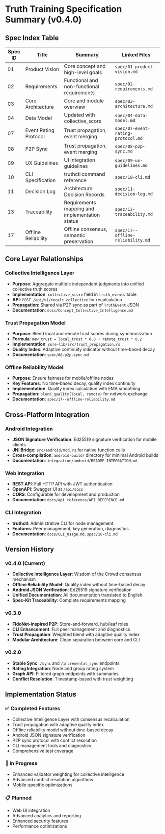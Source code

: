 # Truth Training Specification Summary (v0.4.0)

## Spec Index Table

| Spec ID | Title | Summary | Linked Files |
|---------|-------|---------|--------------|
| 01 | Product Vision | Core concept and high-level goals | `spec/01-product-vision.md` |
| 02 | Requirements | Functional and non-functional requirements | `spec/02-requirements.md` |
| 03 | Core Architecture | Core and module overview | `spec/03-architecture.md` |
| 04 | Data Model | Updated with collective_score | `spec/04-data-model.md` |
| 07 | Event Rating Protocol | Trust propagation, event merging | `spec/07-event-rating-protocol.md` |
| 08 | P2P Sync | Trust propagation, event merging | `spec/08-p2p-sync.md` |
| 09 | UX Guidelines | UI integration guidelines | `spec/09-ux-guidelines.md` |
| 10 | CLI Specification | truthctl command reference | `spec/10-cli.md` |
| 11 | Decision Log | Architecture Decision Records | `spec/11-decision-log.md` |
| 13 | Traceability | Requirements mapping and implementation status | `spec/13-traceability.md` |
| 17 | Offline Reliability | Offline consensus, semantic preservation | `spec/17--offline-reliability.md` |

## Core Layer Relationships

### Collective Intelligence Layer
- **Purpose**: Aggregate multiple independent judgments into unified collective truth scores
- **Implementation**: `collective_score` field in `truth_events` table
- **API**: `POST /api/v1/recalc_collective` for recalculation
- **Propagation**: Shared via P2P sync as part of `TruthEvent` JSON
- **Documentation**: `docs/Concept_Collective_Intelligence.md`

### Trust Propagation Model
- **Purpose**: Blend local and remote trust scores during synchronization
- **Formula**: `new_trust = local_trust * 0.8 + remote_trust * 0.2`
- **Implementation**: `core-lib/src/trust_propagation.rs`
- **Quality Index**: Adaptive continuity indicator without time-based decay
- **Documentation**: `spec/08-p2p-sync.md`

### Offline Reliability Model
- **Purpose**: Ensure fairness for mobile/offline nodes
- **Key Features**: No time-based decay, quality index continuity
- **Implementation**: Quality index calculation with EMA smoothing
- **Propagation**: `blend_quality(local, remote)` for network exchange
- **Documentation**: `spec/17--offline-reliability.md`

## Cross-Platform Integration

### Android Integration
- **JSON Signature Verification**: Ed25519 signature verification for mobile clients
- **JNI Bridge**: `src/android/mod.rs` for native function calls
- **Cross-compilation**: `android-build/` directory for minimal Android builds
- **Documentation**: `integration/android/README_INTEGRATION.md`

### Web Integration
- **REST API**: Full HTTP API with JWT authentication
- **OpenAPI**: Swagger UI at `/api/docs`
- **CORS**: Configurable for development and production
- **Documentation**: `docs/api_reference/API_REFERENCE.md`

### CLI Integration
- **truthctl**: Administrative CLI for node management
- **Features**: Peer management, key generation, diagnostics
- **Documentation**: `docs/CLI_Usage.md`, `spec/10-cli.md`

## Version History

### v0.4.0 (Current)
- **Collective Intelligence Layer**: Wisdom of the Crowd consensus mechanism
- **Offline Reliability Model**: Quality index without time-based decay
- **Android JSON Verification**: Ed25519 signature verification
- **Unified Documentation**: All documentation translated to English
- **Spec-Kit Traceability**: Complete requirements mapping

### v0.3.0
- **FidoNet-inspired P2P**: Store-and-forward, hub/leaf roles
- **CLI Enhancement**: Full peer management and diagnostics
- **Trust Propagation**: Weighted blend with adaptive quality index
- **Modular Architecture**: Clean separation between core and CLI

### v0.2.0
- **Stable Sync**: `/sync` and `/incremental_sync` endpoints
- **Rating Integration**: Node and group rating system
- **Graph API**: Filtered graph endpoints with summaries
- **Conflict Resolution**: Timestamp-based with trust weighting

## Implementation Status

### ✅ Completed Features
- Collective Intelligence Layer with consensus recalculation
- Trust propagation with adaptive quality index
- Offline reliability model without time-based decay
- Android JSON signature verification
- P2P sync protocol with conflict resolution
- CLI management tools and diagnostics
- Comprehensive test coverage

### 🔄 In Progress
- Enhanced validator weighting for collective intelligence
- Advanced conflict resolution algorithms
- Mobile-specific optimizations

### 📋 Planned
- Web UI integration
- Advanced analytics and reporting
- Enhanced security features
- Performance optimizations
